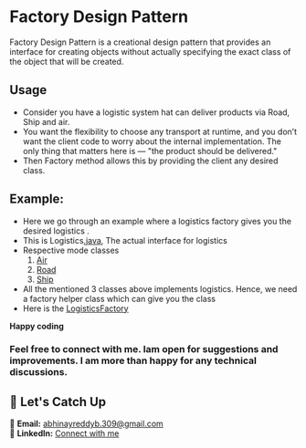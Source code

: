 # Factory Design Pattern

Factory Design Pattern is a creational design pattern that provides an interface for creating objects without actually specifying the exact class of the object that will be created.


## Usage
- Consider you have a logistic system hat can deliver products via Road, Ship and air. 
- You want the flexibility to choose any transport at runtime, and you don’t want the client code to worry about the internal implementation. The only thing that matters here is — "the product should be delivered."
- Then Factory method allows this by providing the client any desired class. 

## Example:
- Here we go through an example where a logistics factory gives you the desired logistics .
- This  is Logistics[.java](./Logistics.java), The actual interface for logistics
- Respective mode classes
  1. [Air](./Air.java)
  2. [Road](./Road.java)
  3. [Ship](./Ship.java)
- All the mentioned 3 classes above implements logistics. Hence, we need a factory helper class which can give you the class
- Here is the [LogisticsFactory](./LogisticsFactory.java)


**Happy coding**

### Feel free to connect with me. Iam open for suggestions and improvements. I am more than happy for any technical discussions.

## 📩 Let's Catch Up
📧 **Email:** abhinayreddyb.309@gmail.com  
👔 **LinkedIn:** [Connect with me](https://www.linkedin.com/in/abhinay-reddy-bellamkonda-927553191/)